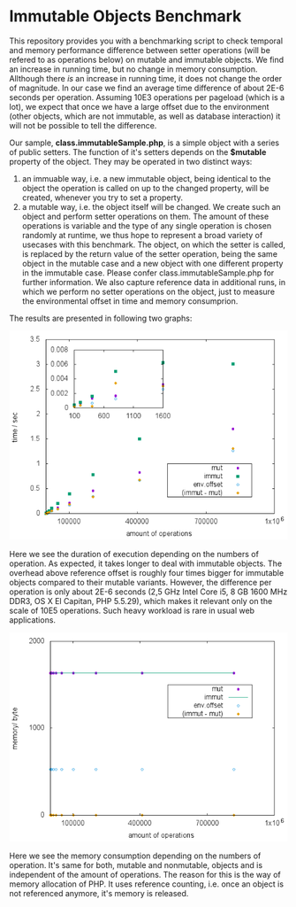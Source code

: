 # Immutable Objects Benchmark

This repository provides you with a benchmarking script to check temporal and memory performance difference between setter operations (will be refered to as operations below) on mutable and immutable objects. We find an increase in running time, but no change in memory consumption. Allthough there _is_ an increase in running time, it does not change the order of magnitude. In our case we find an average time difference of about 2E-6 seconds per operation. Assuming 10E3 operations per pageload (which is a lot), we expect that once we have a large offset due to the environment (other objects, which are not immutable, as well as database interaction) it will not be possible to tell the difference.

Our sample, **class.immutableSample.php**, is a simple object with a series of public setters. The function of it's setters depends on the **$mutable** property of the object. They may be operated in two distinct ways:
1. an immuable way, i.e. a new immutable object, being identical to the object the operation is called on up to the changed property, will be created, whenever you try to set a property. 
2. a mutable way, i.e. the object itself will be changed. 
We create such an object and perform setter operations on them. The amount of these operations is variable and the type of any single operation is chosen randomly at runtime, we thus hope to represent a broad variety of usecases with this benchmark. The object, on which the setter is called, is replaced by the return value of the setter operation, being the same object in the mutable case and a new object with one different property in the immutable case. Please confer class.immutableSample.php for further information.
We also capture reference data in additional runs, in which we perform no setter operations on the object, just to measure the environmental offset in time and memory consumprion.

The results are presented in following two graphs:

![graph of temporal performance](result_t.png "graph of temporal performance")

Here we see the duration of execution depending on the numbers of operation. As expected, it takes longer to deal with immutable objects. The overhead above reference offset is roughly four times bigger for immutable objects compared to their mutable variants. However, the difference per operation is only about 2E-6 seconds (2,5 GHz Intel Core i5, 8 GB 1600 MHz DDR3, OS X El Capitan, PHP 5.5.29), which makes it relevant only on the scale of 10E5 operations. Such heavy workload is rare in usual web applications.

![graph of memory consumption](result_m.png "graph of memory consumption")

Here we see the memory consumption depending on the numbers of operation. It's same for both, mutable and nonmutable, objects and is independent of the amount of operations. The reason for this is the way of memory allocation of PHP. It uses reference counting, i.e. once an object is not referenced anymore, it's memory is released.

